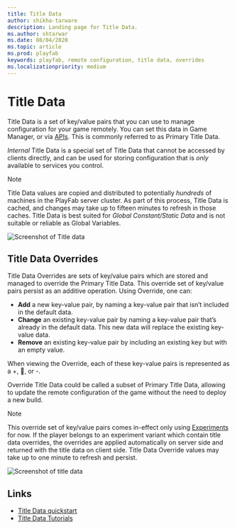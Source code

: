 ```yaml
---
title: Title Data
author: shikha-tarware
description: Landing page for Title Data.
ms.author: shtarwar
ms.date: 08/04/2020
ms.topic: article
ms.prod: playfab
keywords: playfab, remote configuration, title data, overrides
ms.localizationpriority: medium
---
```


# Title Data

Title Data is a set of key/value pairs that you can use to manage configuration for your game remotely. You can set this data in Game Manager, or via [APIs](/rest/api/playfab/admin/title-wide-data-management?view=playfab-rest). This is commonly referred to as Primary Title Data. 

*Internal* Title Data is a special set of Title Data that cannot be accessed by clients directly, and can be used for storing configuration that is _only_ available to services you control.

> [!NOTE]
> Title Data values are copied and distributed to potentially _hundreds_ of machines in the PlayFab server cluster. As part of this process, Title Data is cached, and changes may take up to fifteen minutes to refresh in those caches. Title Data is best suited for _Global Constant/Static Data_ and is not suitable or reliable as Global Variables.

![Screenshot of Title data](media/tutorials/title-data-onboard.PNG "Title Data Onboarding")

## Title Data Overrides
Title Data Overrides are sets of key/value pairs which are stored and managed to override the Primary Title Data. This override set of key/value pairs persist as an additive operation. Using Override, one can:
-	**Add** a new key-value pair, by naming a key-value pair that isn’t included in the default data.
-	**Change** an existing key-value pair by naming a key-value pair that’s already in the default data. This new data will replace the existing key-value data.
-	**Remove** an existing key-value pair by including an existing key but with an empty value.

When viewing the Override, each of these key-value pairs is represented as a +, , or -. 

Override Title Data could be called a subset of Primary Title Data, allowing to update the remote configuration of the game without the need to deploy a new build.

> [!NOTE]
> This override set of key/value pairs comes in-effect only using [Experiments](../../analytics/experiments/index.md) for now. 
If the player belongs to an experiment variant which contain title data overrides, the overrides are applied automatically on server side and returned with the title data on client side.
> Title Data Override values may take up to one minute to refresh and persist. 

![Screenshot of title data](media/tutorials/title-data.PNG "Title Data and Overrides")

## Links

- [Title Data quickstart](quickstart.md)
- [Title Data Tutorials](tutorials.md)
